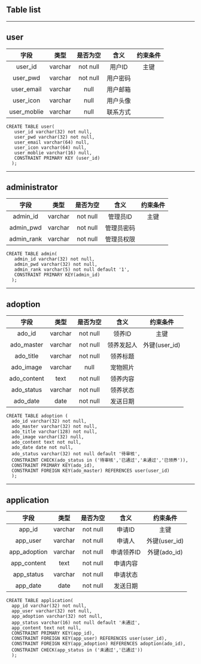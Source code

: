 ## Table list
---
## user

|字段|类型|是否为空|含义|约束条件|
|:-:|:-:|:-:|:-:|:-:|
|user_id|varchar|not null|用户ID|主键|
|user_pwd|varchar|not null|用户密码||
|user_email|varchar|null|用户邮箱||
|user_icon|varchar|null|用户头像||
|user_moblie|varchar|null|联系方式|||

```
CREATE TABLE user(
   user_id varchar(32) not null,
   user_pwd varchar(32) not null,
   user_email varchar(64) null,
   user_icon varchar(64) null,
   user_moblie varchar(16) null,
   CONSTRAINT PRIMARY KEY (user_id)
  );
```
---
## administrator

|字段|类型|是否为空|含义|约束条件|
|:-:|:-:|:-:|:-:|:-:|
|admin_id|varchar|not null|管理员ID|主键|
|admin_pwd|varchar|not null|管理员密码||
|admin_rank|varchar|not null|管理员权限|||

```
CREATE TABLE admin(
   admin_id varchar(32) not null,
   admin_pwd varchar(32) not null,
   admin_rank varchar(5) not null default '1',
   CONSTRAINT PRIMARY KEY(admin_id)
  );
```
---
## adoption

|字段|类型|是否为空|含义|约束条件|
|:-:|:-:|:-:|:-:|:-:|
|ado_id|varchar|not null|领养ID|主键|
|ado_master|varchar|not null|领养发起人|外键(user_id)|
|ado_title|varchar|not null|领养标题||
|ado_image|varchar|null|宠物照片||
|ado_content|text|not null|领养内容||
|ado_status|varchar|not null|领养状态|||
|ado_date|date|not null|发送日期|||

```
CREATE TABLE adoption (
  ado_id varchar(32) not null,
  ado_master varchar(32) not null,
  ado_title varchar(128) not null,
  ado_image varchar(32) null,
  ado_content text not null,
  ado_date date not null,
  ado_status varchar(32) not null default '待审核',
  CONSTRAINT CHECK(ado_status in ('待审核','已通过','未通过','已领养')),
  CONSTRAINT PRIMARY KEY(ado_id),
  CONSTRAINT FOREIGN KEY(ado_master) REFERENCES user(user_id)
  );
```
---
## application

|字段|类型|是否为空|含义|约束条件|
|:-:|:-:|:-:|:-:|:-:|
|app_id|varchar|not null|申请ID|主键|
|app_user|varchar|not null|申请人|外键(user_id)|
|app_adoption|varchar|not null|申请领养ID|外键(ado_id)|
|app_content|text|not null|申请内容||
|app_status|varchar|not null|申请状态|||
|app_date|date|not null|发送日期|||

```
CREATE TABLE application(
  app_id varchar(32) not null,
  app_user varchar(32) not null,
  app_adoption varchar(32) not null,
  app_status varchar(16) not null default '未通过',
  app_content text not null,
  CONSTRAINT PRIMARY KEY(app_id),
  CONSTRAINT FOREIGN KEY(app_user) REFERENCES user(user_id),
  CONSTRAINT FOREIGN KEY(app_adoption) REFERENCES adoption(ado_id),
  CONSTRAINT CHECK(app_status in ('未通过','已通过'))
  );
```
